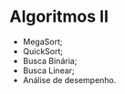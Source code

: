# Algoritmos II

- MegaSort;
- QuickSort;
- Busca Binária;
- Busca Linear;
- Análise de desempenho.
